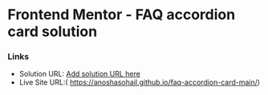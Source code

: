 # Frontend Mentor - FAQ accordion card solution
### Links

- Solution URL: [Add solution URL here](https://your-solution-url.com)
- Live Site URL:( https://anoshasohail.github.io/faq-accordion-card-main/)

